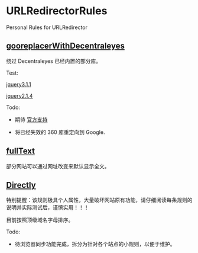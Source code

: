 # URLRedirectorRules
Personal Rules for URLRedirector

## [gooreplacerWithDecentraleyes](https://raw.githubusercontent.com/ivysrono/URLRedirectorRules/master/gooreplacerWithDecentraleyes.json)

绕过 Decentraleyes 已经内置的部分库。

Test:

[jquery3.1.1](https://ajax.googleapis.com/ajax/libs/jquery/3.1.1/jquery.min.js)

[jquery2.1.4](https://ajax.googleapis.com/ajax/libs/jquery/2.1.4/jquery.min.js)

Todo:

- 期待 [官方支持](https://github.com/fengyc/URLRedirector/issues/10)

- 将已经失效的 360 库重定向到 Google.

## [fullText](https://raw.githubusercontent.com/ivysrono/URLRedirectorRules/master/fullText.json)

部分网站可以通过网址改变来默认显示全文。

## [Directly](https://raw.githubusercontent.com/ivysrono/URLRedirectorRules/master/Directly.json)

特别提醒：该规则极具个人属性，大量破坏网站原有功能，请仔细阅读每条规则的说明并实际测试后，谨慎实用！！！

目前按照顶级域名字母排序。

Todo:

- 待浏览器同步功能完成，拆分为针对各个站点的小规则，以便于维护。
